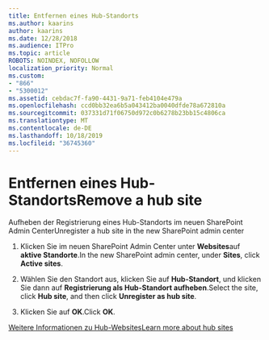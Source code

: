 ```yaml
---
title: Entfernen eines Hub-Standorts
ms.author: kaarins
author: kaarins
ms.date: 12/28/2018
ms.audience: ITPro
ms.topic: article
ROBOTS: NOINDEX, NOFOLLOW
localization_priority: Normal
ms.custom:
- "866"
- "5300012"
ms.assetid: cebdac7f-fa90-4431-9a71-feb4104e479a
ms.openlocfilehash: ccd0bb32ea6b5a043412ba0040dfde78a672810a
ms.sourcegitcommit: 037331d71f06750d972c0b6278b23bb15c4806ca
ms.translationtype: MT
ms.contentlocale: de-DE
ms.lasthandoff: 10/18/2019
ms.locfileid: "36745360"
---
```

# <a name="remove-a-hub-site"></a><span data-ttu-id="51400-102">Entfernen eines Hub-Standorts</span><span class="sxs-lookup"><span data-stu-id="51400-102">Remove a hub site</span></span>

<span data-ttu-id="51400-103">Aufheben der Registrierung eines Hub-Standorts im neuen SharePoint Admin Center</span><span class="sxs-lookup"><span data-stu-id="51400-103">Unregister a hub site in the new SharePoint admin center</span></span>
  
1. <span data-ttu-id="51400-104">Klicken Sie im neuen SharePoint Admin Center unter **Websites**auf **aktive Standorte**.</span><span class="sxs-lookup"><span data-stu-id="51400-104">In the new SharePoint admin center, under **Sites**, click **Active sites**.</span></span>

2. <span data-ttu-id="51400-105">Wählen Sie den Standort aus, klicken Sie auf **Hub-Standort**, und klicken Sie dann auf **Registrierung als Hub-Standort aufheben**.</span><span class="sxs-lookup"><span data-stu-id="51400-105">Select the site, click **Hub site**, and then click **Unregister as hub site**.</span></span>

3. <span data-ttu-id="51400-106">Klicken Sie auf **OK**.</span><span class="sxs-lookup"><span data-stu-id="51400-106">Click **OK**.</span></span>

[<span data-ttu-id="51400-107">Weitere Informationen zu Hub-Websites</span><span class="sxs-lookup"><span data-stu-id="51400-107">Learn more about hub sites</span></span>](https://support.office.com/article/what-is-a-sharepoint-hub-site-fe26ae84-14b7-45b6-a6d1-948b3966427f)
  